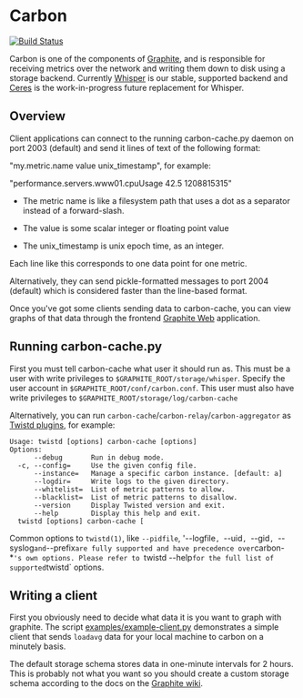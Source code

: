 # Carbon

[![Build Status](https://secure.travis-ci.org/graphite-project/carbon.png?branch=master)](http://travis-ci.org/graphite-project/carbon)

Carbon is one of the components of [Graphite][], and is responsible for
receiving metrics over the network and writing them down to disk using a
storage backend. Currently [Whisper][] is our stable, supported backend and
[Ceres][] is the work-in-progress future replacement for Whisper.

[Graphite]: https://github.com/graphite-project
[Graphite Web]: https://github.com/graphite-project/graphite-web
[Whisper]: https://github.com/graphite-project/whisper
[Ceres]: https://github.com/graphite-project/ceres

## Overview

Client applications can connect to the running carbon-cache.py daemon on port
2003 (default) and send it lines of text of the following format:

  "my.metric.name value unix_timestamp", for example:

  "performance.servers.www01.cpuUsage 42.5 1208815315"

- The metric name is like a filesystem path that uses a dot as a separator instead of
a forward-slash.

- The value is some scalar integer or floating point value 

- The unix_timestamp is unix epoch time, as an integer.

Each line like this corresponds to one data point for one metric.

Alternatively, they can send pickle-formatted messages to port 2004 (default)
which is considered faster than the line-based format.

Once you've got some clients sending data to carbon-cache, you can view
graphs of that data through the frontend [Graphite Web][] application.

## Running carbon-cache.py

First you must tell carbon-cache what user it should run as.  This must be a
user with write privileges to `$GRAPHITE_ROOT/storage/whisper`. Specify the
user account in `$GRAPHITE_ROOT/conf/carbon.conf`. This user must also have
write privileges to `$GRAPHITE_ROOT/storage/log/carbon-cache`

Alternatively, you can run `carbon-cache`/`carbon-relay`/`carbon-aggregator` as
[Twistd plugins][], for example:

    Usage: twistd [options] carbon-cache [options]
    Options:
          --debug       Run in debug mode.
      -c, --config=     Use the given config file.
          --instance=   Manage a specific carbon instance. [default: a]
          --logdir=     Write logs to the given directory.
          --whitelist=  List of metric patterns to allow.
          --blacklist=  List of metric patterns to disallow.
          --version     Display Twisted version and exit.
          --help        Display this help and exit.
      twistd [options] carbon-cache [

Common options to `twistd(1)`, like `--pidfile`, '--logfile`, `--uid`, `--gid`,
`--syslog` and `--prefix` are fully supported and have precedence over
`carbon-*`'s own options. Please refer to `twistd --help` for the full list of
supported `twistd` options.

[Twistd plugins]: http://twistedmatrix.com/documents/current/core/howto/plugin.html

## Writing a client

First you obviously need to decide what data it is you want to graph with
graphite. The script [examples/example-client.py](examples/example-client.py)
demonstrates a simple client that sends `loadavg` data for your local machine
to carbon on a minutely basis.

The default storage schema stores data in one-minute intervals for 2 hours.
This is probably not what you want so you should create a custom storage schema
according to the docs on the [Graphite wiki][].

[Graphite wiki]: http://graphite.wikidot.com